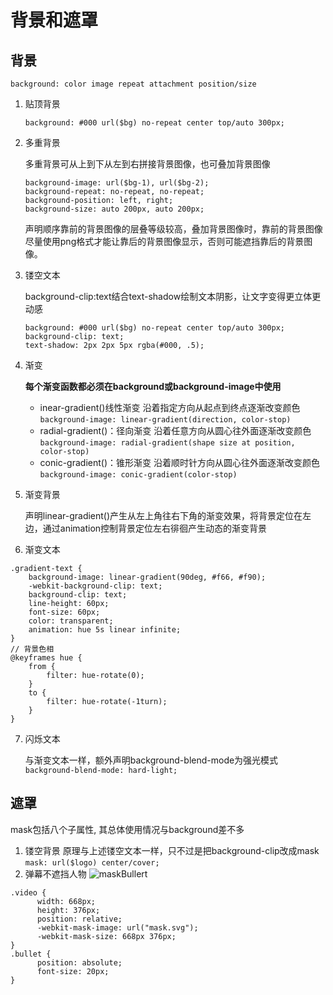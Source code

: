 # 背景和遮罩
## 背景
`background: color image repeat attachment position/size`
1. 贴顶背景

    `background: #000 url($bg) no-repeat center top/auto 300px;`

2. 多重背景

    多重背景可从上到下从左到右拼接背景图像，也可叠加背景图像
    ```
    background-image: url($bg-1), url($bg-2);
    background-repeat: no-repeat, no-repeat;
    background-position: left, right;
    background-size: auto 200px, auto 200px;
    ```
    声明顺序靠前的背景图像的层叠等级较高，叠加背景图像时，靠前的背景图像尽量使用png格式才能让靠后的背景图像显示，否则可能遮挡靠后的背景图像。

3. 镂空文本

    background-clip:text结合text-shadow绘制文本阴影，让文字变得更立体更动感
    ```
    background: #000 url($bg) no-repeat center top/auto 300px;
    background-clip: text;
    text-shadow: 2px 2px 5px rgba(#000, .5);
    ```
4. 渐变

    **每个渐变函数都必须在background或background-image中使用**
    - inear-gradient()线性渐变
    沿着指定方向从起点到终点逐渐改变颜色
    `background-image: linear-gradient(direction, color-stop)`
    - radial-gradient()：径向渐变
    沿着任意方向从圆心往外面逐渐改变颜色
    `background-image: radial-gradient(shape size at position, color-stop)`
    - conic-gradient()：锥形渐变 
    沿着顺时针方向从圆心往外面逐渐改变颜色
    `background-image: conic-gradient(color-stop)`

5. 渐变背景

    声明linear-gradient()产生从左上角往右下角的渐变效果，将背景定位在左边，通过animation控制背景定位左右徘徊产生动态的渐变背景
6. 渐变文本
```
.gradient-text {
	background-image: linear-gradient(90deg, #f66, #f90);
	-webkit-background-clip: text;
	background-clip: text;
	line-height: 60px;
	font-size: 60px;
	color: transparent;
	animation: hue 5s linear infinite;
}
// 背景色相
@keyframes hue {
	from {
		filter: hue-rotate(0);
	}
	to {
		filter: hue-rotate(-1turn);
	}
}
```
7. 闪烁文本

    与渐变文本一样，额外声明background-blend-mode为强光模式`background-blend-mode: hard-light;`

## 遮罩
mask包括八个子属性, 其总体使用情况与background差不多
1. 镂空背景
原理与上述镂空文本一样，只不过是把background-clip改成mask
`mask: url($logo) center/cover;`
2. 弹幕不遮挡人物
![maskBullert](/maskBullert.png)
```
.video {
      width: 668px;
      height: 376px;
      position: relative;
      -webkit-mask-image: url("mask.svg");
      -webkit-mask-size: 668px 376px;
}
.bullet {
      position: absolute;
      font-size: 20px;
}
```

